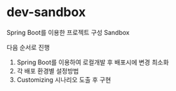 dev-sandbox
===========

Spring Boot를 이용한 프로젝트 구성 Sandbox

다음 순서로 진행
1. Spring Boot를 이용하여 로컬개발 후 배포시에 변경 최소화
2. 각 배포 환경별 설정방법
3. Customizing 시나리오 도출 후 구현

